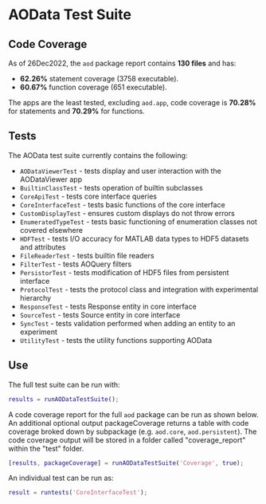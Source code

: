 # AOData Test Suite

## Code Coverage
As of 26Dec2022, the ```aod``` package report contains **130 files** and has:
- **62.26%** statement coverage (3758 executable). 
- **60.67%** function coverage (651 executable).

The apps are the least tested, excluding ```aod.app```, code coverage is **70.28%** for statements and **70.29%** for functions.

## Tests
The AOData test suite currently contains the following:
- ```AODataViewerTest``` - tests display and user interaction with the AODataViewer app
- ```BuiltinClassTest``` - tests operation of builtin subclasses
- ```CoreApiTest``` - tests core interface queries
- ```CoreInterfaceTest``` - tests basic functions of the core interface
- ```CustomDisplayTest``` - ensures custom displays do not throw errors
- ```EnumeratedTypeTest``` - tests basic functioning of enumeration classes not covered elsewhere
- ```HDFTest``` - tests I/O accuracy for MATLAB data types to HDF5 datasets and attributes
- ```FileReaderTest``` - tests builtin file readers
- ```FilterTest``` - tests AOQuery filters
- ```PersistorTest``` - tests modification of HDF5 files from persistent interface
- ```ProtocolTest``` - tests the protocol class and integration with experimental hierarchy
- ```ResponseTest``` - tests Response entity in core interface
- ```SourceTest``` - tests Source entity in core interface
- ```SyncTest``` - tests validation performed when adding an entity to an experiment
- ```UtilityTest``` - tests the utility functions supporting AOData


## Use
The full test suite can be run with:
```matlab
results = runAODataTestSuite();
```

A code coverage report for the full ```aod``` package can be run as shown below. An additional optional output packageCoverage returns a table with code coverage broked down by subpackage (e.g. ```aod.core```, ```aod.persistent```). The code coverage output will be stored in a folder called "coverage_report" within the "test" folder.
```matlab
[results, packageCoverage] = runAODataTestSuite('Coverage', true);
```

An individual test can be run as:
```matlab
result = runtests('CoreInterfaceTest');
```